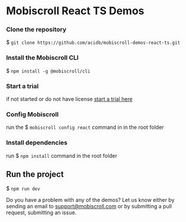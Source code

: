 # Mobiscroll React TS Demos

### Clone the repository

$ ```git clone https://github.com/acidb/mobiscroll-demos-react-ts.git```

### Install the Mobiscroll CLI

$ ```npm install -g @mobiscroll/cli```

### Start a trial

if not started or do not have license [start a trial here](https://mobiscroll.com/starttrial)

### Config Mobiscroll

run the $ ```mobiscroll config react``` command in in the root folder

### Install dependencies

run $ ```npm install``` command in the root folder
  
## Run the project

$ ```npm run dev```

Do you have a problem with any of the demos? Let us know either by sending an email to support@mobiscroll.com or by submitting a pull request, submitting an issue.